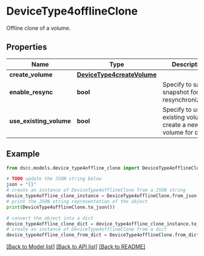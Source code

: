 # DeviceType4offlineClone

Offline clone of a volume.

## Properties

Name | Type | Description | Notes
------------ | ------------- | ------------- | -------------
**create_volume** | [**DeviceType4createVolume**](DeviceType4createVolume.md) |  | [optional] 
**enable_resync** | **bool** | Specify to save a snapshot for fast resynchronization. | [optional] 
**use_existing_volume** | **bool** | Specify to use existing volume or create a new volume for clone. | [optional] 

## Example

```python
from dscc.models.device_type4offline_clone import DeviceType4offlineClone

# TODO update the JSON string below
json = "{}"
# create an instance of DeviceType4offlineClone from a JSON string
device_type4offline_clone_instance = DeviceType4offlineClone.from_json(json)
# print the JSON string representation of the object
print(DeviceType4offlineClone.to_json())

# convert the object into a dict
device_type4offline_clone_dict = device_type4offline_clone_instance.to_dict()
# create an instance of DeviceType4offlineClone from a dict
device_type4offline_clone_from_dict = DeviceType4offlineClone.from_dict(device_type4offline_clone_dict)
```
[[Back to Model list]](../README.md#documentation-for-models) [[Back to API list]](../README.md#documentation-for-api-endpoints) [[Back to README]](../README.md)


